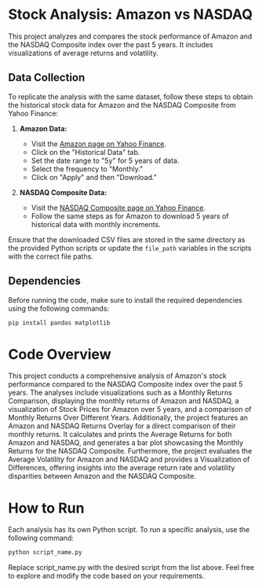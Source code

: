 # Stock Analysis: Amazon vs NASDAQ

This project analyzes and compares the stock performance of Amazon and the NASDAQ Composite index over the past 5 years. It includes visualizations of average returns and volatility.

## Data Collection

To replicate the analysis with the same dataset, follow these steps to obtain the historical stock data for Amazon and the NASDAQ Composite from Yahoo Finance:

1. **Amazon Data:**
   - Visit the [Amazon page on Yahoo Finance](https://finance.yahoo.com/quote/AMZN).
   - Click on the "Historical Data" tab.
   - Set the date range to "5y" for 5 years of data.
   - Select the frequency to "Monthly."
   - Click on "Apply" and then "Download."

2. **NASDAQ Composite Data:**
   - Visit the [NASDAQ Composite page on Yahoo Finance](https://finance.yahoo.com/quote/%5EIXIC).
   - Follow the same steps as for Amazon to download 5 years of historical data with monthly increments.

Ensure that the downloaded CSV files are stored in the same directory as the provided Python scripts or update the `file_path` variables in the scripts with the correct file paths.

## Dependencies

Before running the code, make sure to install the required dependencies using the following commands:

```bash
pip install pandas matplotlib
```

# Code Overview

This project conducts a comprehensive analysis of Amazon's stock performance compared to the NASDAQ Composite index over the past 5 years. The analyses include visualizations such as a Monthly Returns Comparison, displaying the monthly returns of Amazon and NASDAQ, a visualization of Stock Prices for Amazon over 5 years, and a comparison of Monthly Returns Over Different Years. Additionally, the project features an Amazon and NASDAQ Returns Overlay for a direct comparison of their monthly returns. It calculates and prints the Average Returns for both Amazon and NASDAQ, and generates a bar plot showcasing the Monthly Returns for the NASDAQ Composite. Furthermore, the project evaluates the Average Volatility for Amazon and NASDAQ and provides a Visualization of Differences, offering insights into the average return rate and volatility disparities between Amazon and the NASDAQ Composite.

# How to Run

Each analysis has its own Python script. To run a specific analysis, use the following command:

```bash
python script_name.py
```
Replace script_name.py with the desired script from the list above.
Feel free to explore and modify the code based on your requirements.


